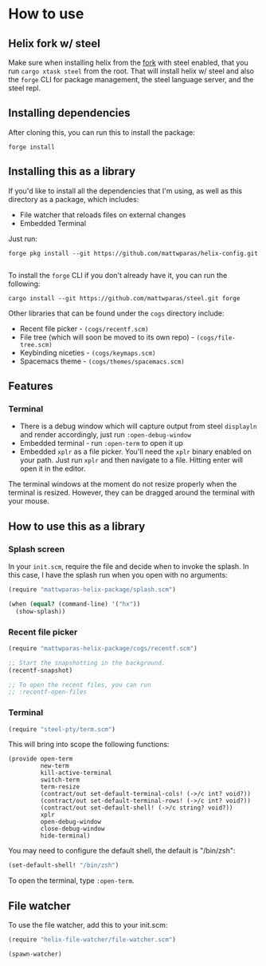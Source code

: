 # How to use

## Helix fork w/ steel

Make sure when installing helix from the [fork](https://github.com/mattwparas/helix) with steel enabled, that you
run `cargo xtask steel` from the root. That will install helix w/ steel and also the `forge` CLI for package management,
the steel language server, and the steel repl.

## Installing dependencies

After cloning this, you can run this to install the package:

```
forge install
```

##  Installing this as a library

If you'd like to install all the dependencies that I'm using, as well as this directory as a package, which includes:

* File watcher that reloads files on external changes
* Embedded Terminal

Just run:

```
forge pkg install --git https://github.com/mattwparas/helix-config.git
  
```

To install the `forge` CLI if you don't already have it, you can run the following:

```
cargo install --git https://github.com/mattwparas/steel.git forge
```

Other libraries that can be found under the `cogs` directory include:

* Recent file picker - `(cogs/recentf.scm)`
* File tree (which will soon be moved to its own repo) - `(cogs/file-tree.scm)`
* Keybinding niceties - `(cogs/keymaps.scm)`
* Spacemacs theme - `(cogs/themes/spacemacs.scm)`

## Features

### Terminal

* There is a debug window which will capture output from steel `displayln` and render accordingly, just run `:open-debug-window`
* Embedded terminal - run `:open-term` to open it up
* Embedded `xplr` as a file picker. You'll need the `xplr` binary enabled on your path. Just run `xplr` and then navigate to a file.
Hitting enter will open it in the editor.

The terminal windows at the moment do not resize properly when the terminal is resized. However, they can be dragged around the terminal with your mouse.


## How to use this as a library

### Splash screen

In your `init.scm`, require the file and decide when to invoke the splash. In this case, I have the splash run when you open with no arguments:

```scheme
(require "mattwparas-helix-package/splash.scm")

(when (equal? (command-line) '("hx"))
  (show-splash))
```

### Recent file picker

```scheme
(require "mattwparas-helix-package/cogs/recentf.scm")

;; Start the snapshotting in the background.
(recentf-snapshot)

;; To open the recent files, you can run
;; :recentf-open-files
```

### Terminal

```scheme
(require "steel-pty/term.scm")
```

This will bring into scope the following functions:

```
(provide open-term
         new-term
         kill-active-terminal
         switch-term
         term-resize
         (contract/out set-default-terminal-cols! (->/c int? void?))
         (contract/out set-default-terminal-rows! (->/c int? void?))
         (contract/out set-default-shell! (->/c string? void?))
         xplr
         open-debug-window
         close-debug-window
         hide-terminal)
```

You may need to configure the default shell, the default is "/bin/zsh":

```scheme 
(set-default-shell! "/bin/zsh")
```

To open the terminal, type `:open-term`.

## File watcher

To use the file watcher, add this to your init.scm:

```scheme
(require "helix-file-watcher/file-watcher.scm")

(spawn-watcher)
```
